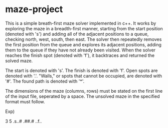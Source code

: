 # maze-project
This is a simple breath-first maze solver implemented in c++. It works by exploring the maze in a breadth-first manner, 
starting from the start position (denoted with 's') and adding all of the adjacent positions to a queue, checking north, west, south, 
then east. The solver then repeatedly removes the first position from the queue and explores its adjacent positions, adding 
them to the queue if they have not already been visited. When the solver reaches the finish spot (denoted with 'f'), it backtraces and 
returned the solved maze.

The start is denoted with 's'.
The finish is denoted with 'f'.
Open spots are denoted with '.'.
"Walls," or spots that cannot be occupied, are denoted with '#'.
The found path is denoted with '*'.

The dimensions of the maze (columns, rows) must be stated on the first line of the input file, seperated by a space.
The unsolved maze in the specified format must follow.

Exp)

3 5
.s..#
.##.#
..f..
